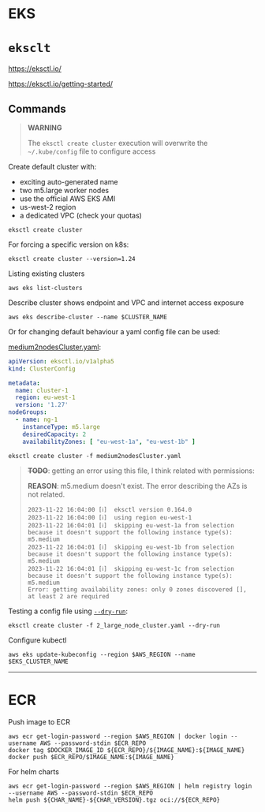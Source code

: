 # EKS

# `eksclt`
https://eksctl.io/

https://eksctl.io/getting-started/

## Commands

> **WARNING**
> 
> The `eksctl create cluster` execution will overwrite the `~/.kube/config` file to configure access

Create default cluster with:
- exciting auto-generated name
- two m5.large worker nodes
- use the official AWS EKS AMI
- us-west-2 region
- a dedicated VPC (check your quotas)

```shell
eksctl create cluster
```

For forcing a specific version on k8s:
```shell
eksctl create cluster --version=1.24
```

Listing existing clusters
```shell
aws eks list-clusters
```

Describe cluster shows endpoint and VPC and internet access exposure
```shell
aws eks describe-cluster --name $CLUSTER_NAME
```

Or for changing default behaviour a yaml config file can be used:

[medium2nodesCluster.yaml](./2_large_node_cluster.yaml):
```yaml
apiVersion: eksctl.io/v1alpha5
kind: ClusterConfig

metadata:
  name: cluster-1
  region: eu-west-1
  version: '1.27'
nodeGroups:
  - name: ng-1
    instanceType: m5.large
    desiredCapacity: 2
    availabilityZones: [ "eu-west-1a", "eu-west-1b" ]
```

````shell
eksctl create cluster -f medium2nodesCluster.yaml
````

> **~~TODO~~**: getting an error using this file, I think related with permissions:
>
> **REASON**: m5.medium doesn't exist. The error describing the AZs is not related.
>
> ```shell
> 2023-11-22 16:04:00 [ℹ]  eksctl version 0.164.0
> 2023-11-22 16:04:00 [ℹ]  using region eu-west-1
> 2023-11-22 16:04:01 [ℹ]  skipping eu-west-1a from selection because it doesn't support the following instance type(s): m5.medium
> 2023-11-22 16:04:01 [ℹ]  skipping eu-west-1b from selection because it doesn't support the following instance type(s): m5.medium
> 2023-11-22 16:04:01 [ℹ]  skipping eu-west-1c from selection because it doesn't support the following instance type(s): m5.medium
> Error: getting availability zones: only 0 zones discovered [], at least 2 are required
> ```

Testing a config file using [`--dry-run`](https://eksctl.io/usage/dry-run/):
```shell
eksctl create cluster -f 2_large_node_cluster.yaml --dry-run 
```

Configure kubectl
```shell
aws eks update-kubeconfig --region $AWS_REGION --name $EKS_CLUSTER_NAME
```

---

# ECR

Push image to ECR
```shell
aws ecr get-login-password --region $AWS_REGION | docker login --username AWS --password-stdin $ECR_REPO
docker tag $DOCKER_IMAGE_ID ${ECR_REPO}/${IMAGE_NAME}:${IMAGE_NAME}
docker push $ECR_REPO/$IMAGE_NAME:${IMAGE_NAME}
```

For helm charts
```shell
aws ecr get-login-password --region $AWS_REGION | helm registry login --username AWS --password-stdin $ECR_REPO
helm push ${CHAR_NAME}-${CHAR_VERSION}.tgz oci://${ECR_REPO}
```
